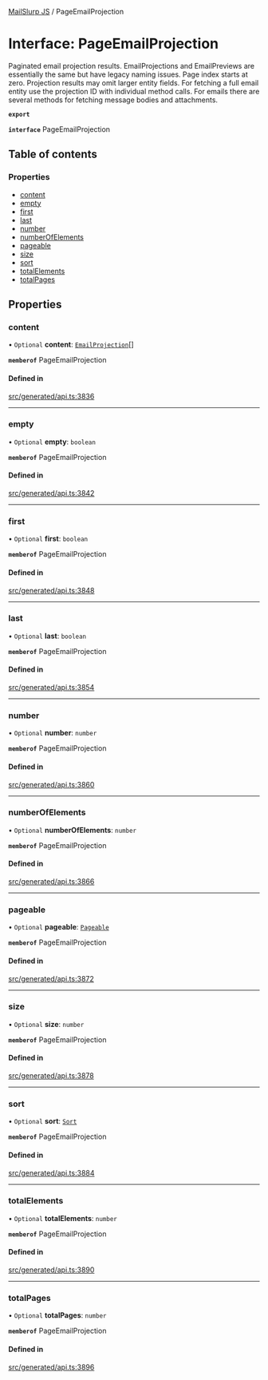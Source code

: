 [MailSlurp JS](../README.md) / PageEmailProjection

# Interface: PageEmailProjection

Paginated email projection results. EmailProjections and EmailPreviews are essentially the same but have legacy naming issues. Page index starts at zero. Projection results may omit larger entity fields. For fetching a full email entity use the projection ID with individual method calls. For emails there are several methods for fetching message bodies and attachments.

**`export`**

**`interface`** PageEmailProjection

## Table of contents

### Properties

- [content](PageEmailProjection.md#content)
- [empty](PageEmailProjection.md#empty)
- [first](PageEmailProjection.md#first)
- [last](PageEmailProjection.md#last)
- [number](PageEmailProjection.md#number)
- [numberOfElements](PageEmailProjection.md#numberofelements)
- [pageable](PageEmailProjection.md#pageable)
- [size](PageEmailProjection.md#size)
- [sort](PageEmailProjection.md#sort)
- [totalElements](PageEmailProjection.md#totalelements)
- [totalPages](PageEmailProjection.md#totalpages)

## Properties

### content

• `Optional` **content**: [`EmailProjection`](EmailProjection.md)[]

**`memberof`** PageEmailProjection

#### Defined in

[src/generated/api.ts:3836](https://github.com/mailslurp/mailslurp-client/blob/5a5ba59/src/generated/api.ts#L3836)

___

### empty

• `Optional` **empty**: `boolean`

**`memberof`** PageEmailProjection

#### Defined in

[src/generated/api.ts:3842](https://github.com/mailslurp/mailslurp-client/blob/5a5ba59/src/generated/api.ts#L3842)

___

### first

• `Optional` **first**: `boolean`

**`memberof`** PageEmailProjection

#### Defined in

[src/generated/api.ts:3848](https://github.com/mailslurp/mailslurp-client/blob/5a5ba59/src/generated/api.ts#L3848)

___

### last

• `Optional` **last**: `boolean`

**`memberof`** PageEmailProjection

#### Defined in

[src/generated/api.ts:3854](https://github.com/mailslurp/mailslurp-client/blob/5a5ba59/src/generated/api.ts#L3854)

___

### number

• `Optional` **number**: `number`

**`memberof`** PageEmailProjection

#### Defined in

[src/generated/api.ts:3860](https://github.com/mailslurp/mailslurp-client/blob/5a5ba59/src/generated/api.ts#L3860)

___

### numberOfElements

• `Optional` **numberOfElements**: `number`

**`memberof`** PageEmailProjection

#### Defined in

[src/generated/api.ts:3866](https://github.com/mailslurp/mailslurp-client/blob/5a5ba59/src/generated/api.ts#L3866)

___

### pageable

• `Optional` **pageable**: [`Pageable`](Pageable.md)

**`memberof`** PageEmailProjection

#### Defined in

[src/generated/api.ts:3872](https://github.com/mailslurp/mailslurp-client/blob/5a5ba59/src/generated/api.ts#L3872)

___

### size

• `Optional` **size**: `number`

**`memberof`** PageEmailProjection

#### Defined in

[src/generated/api.ts:3878](https://github.com/mailslurp/mailslurp-client/blob/5a5ba59/src/generated/api.ts#L3878)

___

### sort

• `Optional` **sort**: [`Sort`](Sort.md)

**`memberof`** PageEmailProjection

#### Defined in

[src/generated/api.ts:3884](https://github.com/mailslurp/mailslurp-client/blob/5a5ba59/src/generated/api.ts#L3884)

___

### totalElements

• `Optional` **totalElements**: `number`

**`memberof`** PageEmailProjection

#### Defined in

[src/generated/api.ts:3890](https://github.com/mailslurp/mailslurp-client/blob/5a5ba59/src/generated/api.ts#L3890)

___

### totalPages

• `Optional` **totalPages**: `number`

**`memberof`** PageEmailProjection

#### Defined in

[src/generated/api.ts:3896](https://github.com/mailslurp/mailslurp-client/blob/5a5ba59/src/generated/api.ts#L3896)
